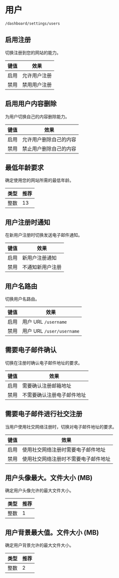 # 用户

`/dashboard/settings/users`

## 启用注册

切换注册到您的网站的能力。

|键值 |效果|
| -------- | --------------- |
|启用|允许用户注册 |
|禁用|禁用用户注册 |

## 启用用户内容删除

为用户切换自己的内容删除能力。

|键值 |效果|
| -------- | --------------------------------------------- |
|启用|允许用户删除自己的内容|
|禁用|禁止用户删除自己的内容 |

## 最低年龄要求

确定使用您的网站所需的最低年龄。

|类型 |推荐 |
| ------- | ----------- |
|整数 | 13 |

## 用户注册时通知

在新用户注册时切换发送电子邮件通知。

|键值 |效果|
| -------- | ------------------------------- |
|启用|新用户注册通知 |
|禁用|不通知新用户注册 |

## 用户名路由

切换用户名路由。

|键值 |效果|
| -------- | ------------------------- |
|启用|用户 URL `/username` |
|禁用|用户 URL `/user/username` |

## 需要电子邮件确认

切换在注册时确认电子邮件地址的要求。

|键值 |效果|
| -------- | --------------------------------------------- |
|启用|需要确认注册邮箱地址 |
|禁用|不需要确认注册电子邮件地址 |

## 需要电子邮件进行社交注册

当用户使用社交网络注册时，切换对电子邮件地址的要求。

|键值 |效果|
| -------- | ------------------------------------------------------- |
|启用|使用社交网络注册时需要电子邮件地址 |
|禁用|使用社交网络注册时不需要电子邮件地址 |

## 用户头像最大。文件大小 (MB)

确定用户头像允许的最大文件大小。

|类型 |推荐 |
| ------- | ----------- |
|整数 | 1 |

## 用户背景最大值。文件大小 (MB)

确定用户背景允许的最大文件大小。

|类型 |推荐 |
| ------- | ----------- |
|整数 | 2 |
